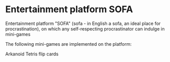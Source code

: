 # Entertainment platform SOFA
Entertainment platform "SOFA" (sofa - in English a sofa, an ideal place for procrastination), on which any self-respecting procrastinator can indulge in mini-games

The following mini-games are implemented on the platform:

Arkanoid
Tetris
flip cards